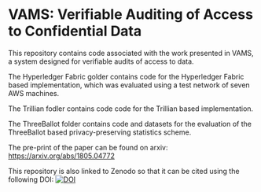 # VAMS: Verifiable Auditing of Access to Confidential Data

This repository contains code associated with the work presented in VAMS, a system designed for verifiable audits of access to data.

The Hyperledger Fabric golder contains code for the Hyperledger Fabric based implementation, which was evaluated using a test network of seven AWS machines.

The Trillian fodler contains code code for the Trillian based implementation.

The ThreeBallot folder contains code and datasets for the evaluation of the ThreeBallot based privacy-preserving statistics scheme.

The pre-print of the paper can be found on arxiv: https://arxiv.org/abs/1805.04772

This repository is also linked to Zenodo so that it can be cited using the following DOI:
[![DOI](https://zenodo.org/badge/134002102.svg)](https://zenodo.org/badge/latestdoi/134002102)

